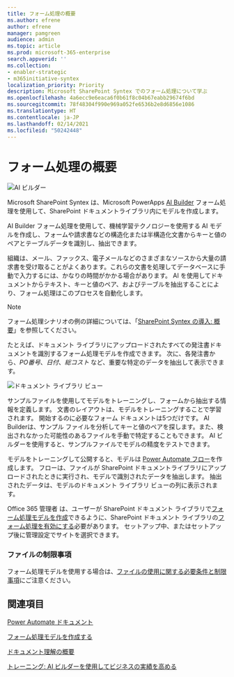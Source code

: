 ```yaml
---
title: フォーム処理の概要
ms.author: efrene
author: efrene
manager: pamgreen
audience: admin
ms.topic: article
ms.prod: microsoft-365-enterprise
search.appverid: ''
ms.collection:
- enabler-strategic
- m365initiative-syntex
localization_priority: Priority
description: Microsoft SharePoint Syntex でのフォーム処理について学ぶ
ms.openlocfilehash: 4a6ecc9e6eaca6f0b61f8c04b67eabb29674f6bd
ms.sourcegitcommit: 78f48304f990e969a052fe6536b2e8d6856e1086
ms.translationtype: HT
ms.contentlocale: ja-JP
ms.lasthandoff: 02/14/2021
ms.locfileid: "50242448"
---
```

# <a name="form-processing-overview"></a>フォーム処理の概要

 ![AI ビルダー](../media/content-understanding/ai-builder.png)</br>

Microsoft SharePoint Syntex は、Microsoft PowerApps [AI Builder](https://docs.microsoft.com/ai-builder/overview) フォーム処理を使用して、SharePoint ドキュメントライブラリ内にモデルを作成します。

AI Builder フォーム処理を使用して、機械学習テクノロジーを使用する AI モデルを作成し、フォームや請求書などの構造化または半構造化文書からキーと値のペアとテーブルデータを識別し、抽出できます。

組織は、メール、ファックス、電子メールなどのさまざまなソースから大量の請求書を受け取ることがよくあります。これらの文書を処理してデータベースに手動で入力するには、かなりの時間がかかる場合があります。 AI を使用してドキュメントからテキスト、キーと値のペア、およびテーブルを抽出することにより、フォーム処理はこのプロセスを自動化します。 

> [!NOTE]
> フォーム処理シナリオの例の詳細については、「[SharePoint Syntex の導入: 概要](https://docs.microsoft.com/microsoft-365/contentunderstanding/adoption-getstarted#form-processing-scenario-example)」を参照してください。

たとえば、ドキュメント ライブラリにアップロードされたすべての発注書ドキュメントを識別するフォーム処理モデルを作成できます。 次に、各発注書から、*PO番号*、*日付*、*総コスト* など、重要な特定のデータを抽出して表示できます。

![ドキュメント ライブラリ ビュー](../media/content-understanding/doc-lib-done.png)</br>  

サンプルファイルを使用してモデルをトレーニングし、フォームから抽出する情報を定義します。 文書のレイアウトは、モデルをトレーニングすることで学習されます。 開始するのに必要なフォーム ドキュメントは5つだけです。 AI Builderは、サンプル ファイルを分析してキーと値のペアを探します。また、検出されなかった可能性のあるファイルを手動で特定することもできます。  AI ビルダーを使用すると、サンプルファイルでモデルの精度をテストできます。

モデルをトレーニングして公開すると、モデルは [Power Automate フロー](https://docs.microsoft.com/power-automate/getting-started)を作成します。 フローは、ファイルが SharePoint ドキュメントライブラリにアップロードされたときに実行され、モデルで識別されたデータを抽出します。 抽出されたデータは、モデルのドキュメント ライブラリ ビューの列に表示されます。

Office 365 管理者 は、ユーザーが SharePoint ドキュメント ライブラリで[フォーム処理モデルを作成](create-a-form-processing-model.md)できるように、SharePoint ドキュメント ライブラリの[フォーム処理を有効にする](https://docs.microsoft.com/microsoft-365/contentunderstanding/set-up-content-understanding#to-set-up-content-understanding)必要があります。 セットアップ中、またはセットアップ後に管理設定でサイトを選択できます。

### <a name="file-limitations"></a>ファイルの制限事項

フォーム処理モデルを使用する場合は、[ファイルの使用に関する必要条件と制限事項](https://docs.microsoft.com/ai-builder/form-processing-model-requirements)にご注意ください。



## <a name="see-also"></a>関連項目
  
[Power Automate ドキュメント](https://docs.microsoft.com/power-automate/)

[フォーム処理モデルを作成する](create-a-form-processing-model.md)

[ドキュメント理解の概要](document-understanding-overview.md)

[トレーニング: AI ビルダーを使用してビジネスの実績を高める](https://docs.microsoft.com/learn/paths/improve-business-performance-ai-builder/?source=learn)

